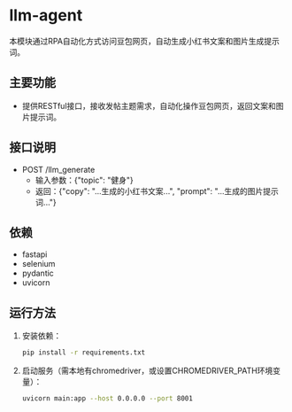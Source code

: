 # llm-agent

本模块通过RPA自动化方式访问豆包网页，自动生成小红书文案和图片生成提示词。

## 主要功能
- 提供RESTful接口，接收发帖主题需求，自动化操作豆包网页，返回文案和图片提示词。

## 接口说明
- POST /llm_generate
  - 输入参数：{"topic": "健身"}
  - 返回：{"copy": "...生成的小红书文案...", "prompt": "...生成的图片提示词..."}

## 依赖
- fastapi
- selenium
- pydantic
- uvicorn

## 运行方法
1. 安装依赖：
   ```bash
   pip install -r requirements.txt
   ```
2. 启动服务（需本地有chromedriver，或设置CHROMEDRIVER_PATH环境变量）：
   ```bash
   uvicorn main:app --host 0.0.0.0 --port 8001
   ```